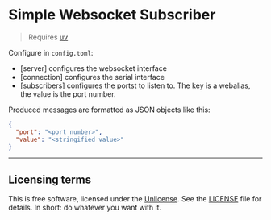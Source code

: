 # Simple Websocket Subscriber

> Requires [uv](https://docs.astral.sh/uv/)

Configure in `config.toml`:

- \[server] configures the websocket interface
- \[connection] configures the serial interface
- \[subscribers] configures the portst to listen to. The key is a webalias, the value is the port number.

Produced messages are formatted as JSON objects like this:
```JSON
{
  "port": "<port number>",
  "value": "<stringified value>"
}
```


- - -

## Licensing terms
This is free software, licensed under the [Unlicense](https://unlicense.org/). See the [LICENSE](LICENSE) file for details. In short: do whatever you want with it.
